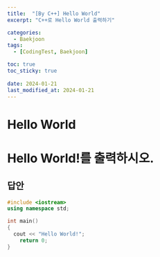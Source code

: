 ```yaml
---
title:  "[By C++] Hello World"
excerpt: "C++로 Hello World 출력하기"

categories:
  - Baekjoon
tags:
  - [CodingTest, Baekjoon]

toc: true
toc_sticky: true
 
date: 2024-01-21
last_modified_at: 2024-01-21
---
```



# Hello World

Hello World!를 출력하시오.
=============

## 답안

```C++
#include <iostream>
using namespace std;

int main()
{
  cout << "Hello World!";
	return 0;
}
```



